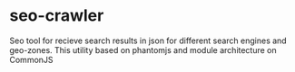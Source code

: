 # seo-crawler
Seo tool for recieve search results in json for different search engines and geo-zones.
This utility based on phantomjs and module architecture on CommonJS
